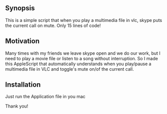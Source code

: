 ## Synopsis

This is a simple script that when you play a multimedia file in vlc, skype puts the current call on mute. Only 15 lines of code!

## Motivation

Many times with my friends we leave skype open and we do our work, but I need to play a movie file or listen to a song without interruption. So I made this AppleScript that automatically understands when you play/pause a multimedia file in VLC and toggle's mute on/of the current call.

## Installation

Just run the Application file in you mac

Thank you!
